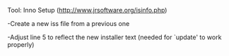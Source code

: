 Tool: Inno Setup (http://www.jrsoftware.org/isinfo.php)

-Create a new iss file from a previous one

-Adjust line 5 to reflect the new installer text (needed for `update' to work properly)

